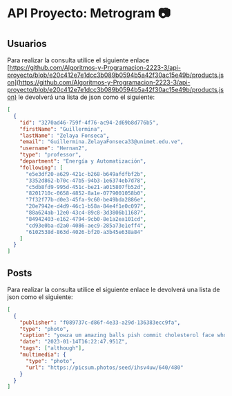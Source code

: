 # API Proyecto: Metrogram 📷

## Usuarios

Para realizar la consulta utilice el siguiente enlace [https://github.com/Algoritmos-y-Programacion-2223-3/api-proyecto/blob/e20c412e7e1dcc3b089b0594b5a42f30ac15e49b/products.json](https://github.com/Algoritmos-y-Programacion-2223-3/api-proyecto/blob/e20c412e7e1dcc3b089b0594b5a42f30ac15e49b/products.json) le devolverá una lista de json como el siguiente:

```json
[
  {
    "id": "3270ad46-759f-4f76-ac94-2d69b8d776b5",
    "firstName": "Guillermina",
    "lastName": "Zelaya Fonseca",
    "email": "Guillermina.ZelayaFonseca33@unimet.edu.ve",
    "username": "Hernan2",
    "type": "professor",
    "department": "Energía y Automatización",
    "following": [
      "e5e3df20-a629-421c-b268-b649afdfbf2b",
      "3352d862-b70c-47b5-94b3-1e6374eb7d78",
      "c5db8fd9-995d-451c-be21-a015807fb52d",
      "8201710c-0658-4852-8a1e-0779001058b0",
      "7f32f77b-d0e3-45fa-9c60-be49bda2886e",
      "20e7942e-d4d9-46c1-b58a-84e4f1e0c097",
      "88a624ab-12e0-43c4-89c8-3d3806b11687",
      "84942403-e162-4794-9cb0-8e1a2ea101cd",
      "cd93e0ba-d2a0-4086-aec9-285a73e1eff4",
      "6102538d-863d-4026-bf20-a3b45e638a84"
    ]
  }
]
```

## Posts

Para realizar la consulta utilice el siguiente enlace []() le devolverá una lista de json como el siguiente:

```json
[
  {
    "publisher": "f089737c-d86f-4e33-a29d-136383ecc9fa",
    "type": "photo",
    "caption": "yowza um amazing balls pish commit cholesterol face whoever underneath flatline for round parallel luxurious onto hm angina before poorly failing hastily plus gosh vapid so supposing sadly eek zowie oof superintend lightly bah slim onto rebuke duh where so prime after devoted innocently weepy",
    "date": "2023-01-14T16:22:47.951Z",
    "tags": ["although"],
    "multimedia": {
      "type": "photo",
      "url": "https://picsum.photos/seed/ihsv4uw/640/480"
    }
  }
]
```
